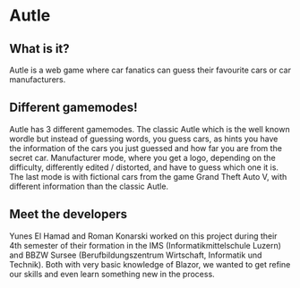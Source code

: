 # Autle

## What is it?
Autle is a web game where car fanatics can guess their favourite cars or car manufacturers.

## Different gamemodes!
Autle has 3 different gamemodes. The classic Autle which is the well known wordle but instead of guessing words, you guess cars, as hints you have the information of the cars you just guessed and how far you are from the secret car. Manufacturer mode, where you get a logo, depending on the difficulty, differently edited / distorted, and have to guess which one it is. The last mode is with fictional cars from the game Grand Theft Auto V, with different information than the classic Autle.

## Meet the developers
Yunes El Hamad and Roman Konarski worked on this project during their 4th semester of their formation in the IMS (Informatikmittelschule Luzern) and BBZW Sursee (Berufbildungszentrum Wirtschaft, Informatik und Technik). Both with very basic knowledge of Blazor, we wanted to get refine our skills and even learn something new in the process.
